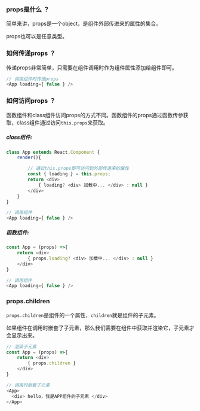 
### props是什么 ？

简单来讲，props是一个object，是组件外部传进来的属性的集合。

props也可以是任意类型。

### 如何传递props ？

传递props非常简单，只需要在组件调用时作为组件属性添加给组件即可。
```js
// 调用组件时传递props
<App loading={ false } />
```

### 如何访问props ？
函数组件和class组件访问props的方式不同。函数组件的props通过函数传参获取，class组件通过访问`this.props`来获取。  

##### class组件:
```js
class App extends React.Component {  
    render(){   

        // 通过this.props即可访问到外部传进来的属性 
        const { loading } = this.props; 
        return <div>
            { loading? <div> 加载中... </div> : null }
        </div>
    }
} 

// 调用组件
<App loading={ false } />
```

##### 函数组件:
```js
const App = (props) =>{  
    return <div>
        { props.loading? <div> 加载中... </div> : null }
    </div>
}

// 调用组件
<App loading={ false } />
```

### props.children  
`props.children`是组件的一个属性，`children`就是组件的子元素。

如果组件在调用时嵌套了子元素，那么我们需要在组件中获取并渲染它，子元素才会显示出来。

```js
// 渲染子元素
const App = (props) =>{
    return <div>
        { props.children }
    </div>
}

// 调用时嵌套子元素
<App>
  <div> hello，我是APP组件的子元素 </div>
</App>
```
